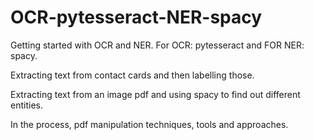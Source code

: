 # OCR-pytesseract-NER-spacy

Getting started with OCR and NER. For OCR: pytesseract and FOR NER: spacy. 

Extracting text from contact cards and then labelling those.

Extracting text from an image pdf and using spacy to find out different entities.

In the process, pdf manipulation techniques, tools and approaches.
